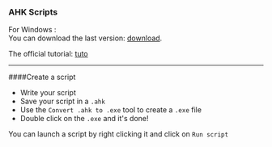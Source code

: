 ### AHK Scripts

For Windows : <br/>
You can download the last version: [download](https://autohotkey.com/download/).

The official tutorial: [tuto](https://autohotkey.com/docs/Tutorial.htm)

----------
####Create a script

- Write your script
- Save your script in a `.ahk`
- Use the `Convert .ahk to .exe` tool to create a `.exe` file
- Double click on the `.exe` and it's done!


You can launch a script by right clicking it and click on `Run script`
